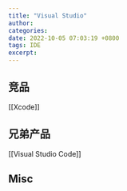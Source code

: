 ```yaml
---
title: "Visual Studio"
author: 
categories: 
date: 2022-10-05 07:03:19 +0800
tags: IDE
excerpt: 
---
```






## 竞品

[[Xcode]]


## 兄弟产品

[[Visual Studio Code]]


## Misc








